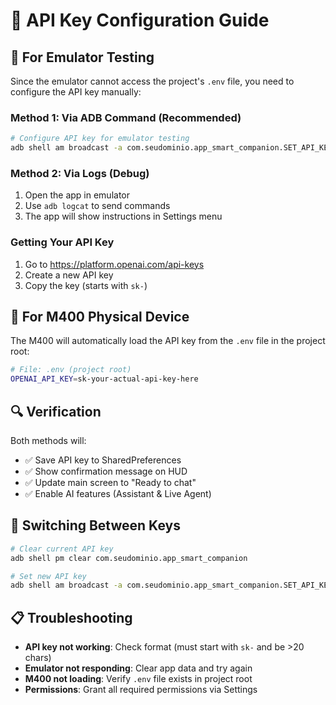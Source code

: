 # 🔑 API Key Configuration Guide

## 📱 For Emulator Testing

Since the emulator cannot access the project's `.env` file, you need to configure the API key manually:

### Method 1: Via ADB Command (Recommended)
```bash
# Configure API key for emulator testing
adb shell am broadcast -a com.seudominio.app_smart_companion.SET_API_KEY --es api_key "your-api-key-here"
```

### Method 2: Via Logs (Debug)
1. Open the app in emulator
2. Use `adb logcat` to send commands
3. The app will show instructions in Settings menu

### Getting Your API Key
1. Go to https://platform.openai.com/api-keys
2. Create a new API key
3. Copy the key (starts with `sk-`)

## 🥽 For M400 Physical Device

The M400 will automatically load the API key from the `.env` file in the project root:

```bash
# File: .env (project root)
OPENAI_API_KEY=sk-your-actual-api-key-here
```

## 🔍 Verification

Both methods will:
- ✅ Save API key to SharedPreferences
- ✅ Show confirmation message on HUD
- ✅ Update main screen to "Ready to chat"
- ✅ Enable AI features (Assistant & Live Agent)

## 🔄 Switching Between Keys

```bash
# Clear current API key
adb shell pm clear com.seudominio.app_smart_companion

# Set new API key
adb shell am broadcast -a com.seudominio.app_smart_companion.SET_API_KEY --es api_key "new-key-here"
```

## 📋 Troubleshooting

- **API key not working**: Check format (must start with `sk-` and be >20 chars)
- **Emulator not responding**: Clear app data and try again
- **M400 not loading**: Verify `.env` file exists in project root
- **Permissions**: Grant all required permissions via Settings